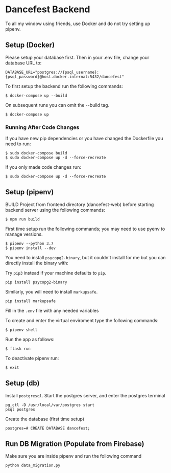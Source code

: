 # Dancefest Backend

To all my window using friends, use Docker and do not try setting up pipenv.  

## Setup (Docker)

Please setup your database first. Then in your .env file, change your database URL to:

```
DATABASE_URL="postgres://{psql_username}:{psql_password}@host.docker.internal:5432/dancefest"
```

To first setup the backend run the following commands:

```
$ docker-compose up --build
```

On subsequent runs you can omit the --build tag.

```
$ docker-compose up
```

### Running After Code Changes

If you have new pip dependencies or you have changed the Dockerfile you need to run:
```
$ sudo docker-compose build
$ sudo docker-compose up -d --force-recreate
```

If you only made code changes run:
```
$ sudo docker-compose up -d --force-recreate
```

## Setup (pipenv)

BUILD Project from frontend directory (dancefest-web) before starting backend server using the following commands:
```
$ npm run build
```

First time setup run the following commands; you may need to use pyenv to manage versions.
```
$ pipenv --python 3.7
$ pipenv install --dev
```

You need to install `psycopg2-binary`, but it couldn't install for me but you can directly install the binary with:

Try `pip3` instead if your machine defaults to `pip`.

```
pip install psycopg2-binary
```

Similarly, you will need to install `markupsafe`.  

```
pip install markupsafe
```

Fill in the `.env` file with any needed variables

To create and enter the virtual enviroment type the following commands:
```
$ pipenv shell
```

Run the app as follows:
```
$ flask run
```

To deactivate pipenv run:
```
$ exit
```

## Setup (db)

Install `postgresql`. Start the postgres server, and enter the postgres terminal

```
pg_ctl -D /usr/local/var/postgres start
psql postgres
```

Create the database (first time setup)

```
postgres=# CREATE DATABASE dancefest;
```

## Run DB Migration (Populate from Firebase)

Make sure you are inside pipenv and run the following command
```
python data_migration.py
```
